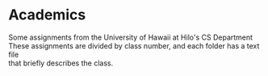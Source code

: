 # Academics

Some assignments from the University of Hawaii at Hilo's CS Department <br/>
These assignments are divided by class number, and each folder has a text file <br/>
that briefly describes the class.
